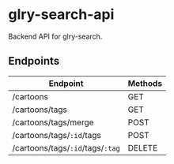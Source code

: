 # glry-search-api

Backend API for glry-search.

## Endpoints

| Endpoint                                | Methods
| --------                                | -------
| /cartoons                               | GET
| /cartoons/tags                          | GET
| /cartoons/tags/merge                    | POST
| /cartoons/tags/`:id`/tags               | POST
| /cartoons/tags/`:id`/tags/`:tag`        | DELETE
